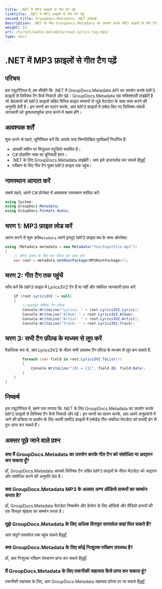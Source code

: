 ```yaml
---
title: .NET में MP3 फ़ाइलों से गीत टैग पढ़ें
linktitle: .NET में MP3 फ़ाइलों से गीत टैग पढ़ें
second_title: GroupDocs.Metadata .NET एपीआई
description: .NET के लिए GroupDocs.Metadata का उपयोग करके MP3 फ़ाइलों से गीत टैग निकालने का तरीका जानें। हमारे चरण-दर-चरण ट्यूटोरियल का अनुसरण करें।
weight: 13
url: /hi/net/audio-metadata/read-lyrics-tag-mp3/
type: docs
---
```

# .NET में MP3 फ़ाइलों से गीत टैग पढ़ें

## परिचय
इस ट्यूटोरियल में, हम सीखेंगे कि .NET में GroupDocs.Metadata API का उपयोग करके MP3 फ़ाइलों से लिरिक्स टैग कैसे निकालें और पढ़ें। GroupDocs.Metadata एक शक्तिशाली लाइब्रेरी है जो डेवलपर्स को MP3 फ़ाइलों सहित विभिन्न फ़ाइल स्वरूपों से जुड़े मेटाडेटा के साथ काम करने की अनुमति देती है। इन चरणों का पालन करके, आप MP3 फ़ाइलों में एम्बेड किए गए लिरिक्स-संबंधी जानकारी को कुशलतापूर्वक प्राप्त करने में सक्षम होंगे।
## आवश्यक शर्तें
शुरू करने से पहले, सुनिश्चित करें कि आपके पास निम्नलिखित पूर्वापेक्षाएँ निर्धारित हैं:
- आपकी मशीन पर विज़ुअल स्टूडियो स्थापित है।
- C# प्रोग्रामिंग भाषा का बुनियादी ज्ञान।
-  .NET के लिए GroupDocs.Metadata लाइब्रेरी। आप इसे डाउनलोड कर सकते हैं[यहाँ](https://releases.groupdocs.com/metadata/net/).
- परीक्षण के लिए गीत टैग युक्त MP3 फ़ाइल तक पहुंच।

## नामस्थान आयात करें
सबसे पहले, अपने C# प्रोजेक्ट में आवश्यक नामस्थान शामिल करें:
```csharp
using System;
using GroupDocs.Metadata;
using GroupDocs.Formats.Audio;
```
## चरण 1: MP3 फ़ाइल लोड करें
 आरंभ करने से शुरू करें`Metadata` अपने इनपुट MP3 फ़ाइल पथ के साथ ऑब्जेक्ट:
```csharp
using (Metadata metadata = new Metadata("YourInputFile.mp3"))
{
    // MP3 प्रारूप के लिए रूट पैकेज पुनः प्राप्त करें
    var root = metadata.GetRootPackage<MP3RootPackage>();
```
## चरण 2: गीत टैग तक पहुंचें
जाँच करें कि MP3 फ़ाइल में Lyrics3V2 टैग हैं या नहीं और संबंधित जानकारी प्राप्त करें:
```csharp
    if (root.Lyrics3V2 != null)
    {
        //आउटपुट विशिष्ट टैग फ़ील्ड
        Console.WriteLine("Lyrics: " + root.Lyrics3V2.Lyrics);
        Console.WriteLine("Album: " + root.Lyrics3V2.Album);
        Console.WriteLine("Artist: " + root.Lyrics3V2.Artist);
        Console.WriteLine("Track: " + root.Lyrics3V2.Track);
```
## चरण 3: सभी टैग फ़ील्ड के माध्यम से लूप करें
वैकल्पिक रूप से, आप Lyrics3V2 के भीतर सभी उपलब्ध टैग फ़ील्ड के माध्यम से लूप कर सकते हैं:
```csharp
        foreach (var field in root.Lyrics3V2.ToList())
        {
            Console.WriteLine("{0} = {1}", field.ID, field.Data);
        }
    }
}
```

## निष्कर्ष
इस ट्यूटोरियल में, हमने पता लगाया कि .NET के लिए GroupDocs.Metadata का उपयोग करके MP3 फ़ाइलों से लिरिक्स टैग कैसे निकालें और पढ़ें। इन चरणों का पालन करके, आप अपने अनुप्रयोगों में आगे की प्रक्रिया या प्रदर्शन के लिए अपनी एमपी3 फ़ाइलों में एम्बेडेड गीत-संबंधित मेटाडेटा को प्रभावी ढंग से पुनः प्राप्त कर सकते हैं।

## अक्सर पूछे जाने वाले प्रश्न
### क्या मैं GroupDocs.Metadata का उपयोग करके गीत टैग को संशोधित या अद्यतन कर सकता हूँ?
हाँ, GroupDocs.Metadata आपको लिरिक्स टैग सहित MP3 फ़ाइलों के भीतर मेटाडेटा को अद्यतन और संशोधित करने की अनुमति देता है।
### क्या GroupDocs.Metadata MP3 के अलावा अन्य ऑडियो प्रारूपों का समर्थन करता है?
हाँ, GroupDocs.Metadata मेटाडेटा निष्कर्षण और हेरफेर के लिए ऑडियो और वीडियो प्रारूपों की एक विस्तृत श्रृंखला का समर्थन करता है।
### मुझे GroupDocs.Metadata के लिए अधिक विस्तृत दस्तावेज़ कहां मिल सकते हैं?
 आप संपूर्ण दस्तावेज़ तक पहुंच सकते हैं[यहाँ](https://tutorials.groupdocs.com/metadata/net/).
### क्या GroupDocs.Metadata के लिए कोई निःशुल्क परीक्षण उपलब्ध है?
 हाँ, आप निःशुल्क परीक्षण संस्करण प्राप्त कर सकते हैं[यहाँ](https://releases.groupdocs.com/).
### मैं GroupDocs.Metadata के लिए तकनीकी सहायता कैसे प्राप्त कर सकता हूं?
 तकनीकी सहायता के लिए, आप GroupDocs.Metadata सहायता फ़ोरम पर जा सकते हैं[यहाँ](https://forum.groupdocs.com/c/metadata/14).